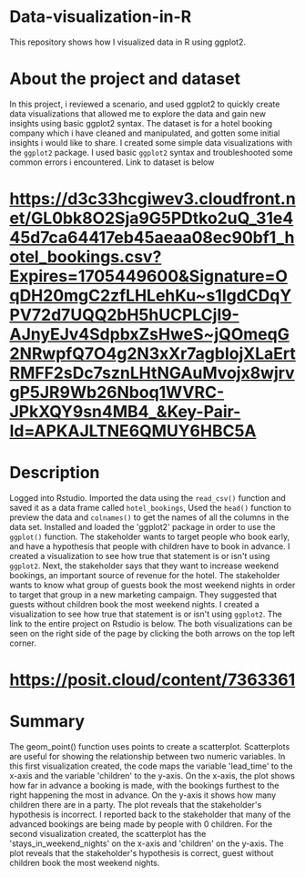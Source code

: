 # Data-visualization-in-R
This repository shows how I visualized data in R using ggplot2.
# About the project and dataset
In this project, i reviewed a scenario, and used ggplot2 to quickly create data visualizations that allowed me to explore the data and gain new insights using basic ggplot2 syntax. The dataset is for a hotel booking company which i have cleaned and manipulated, and gotten some initial insights i would like to share. I created some simple data visualizations with the `ggplot2` package. I used basic `ggplot2` syntax and troubleshooted some common errors i encountered. Link to dataset is below
# https://d3c33hcgiwev3.cloudfront.net/GL0bk8O2Sja9G5PDtko2uQ_31e445d7ca64417eb45aeaa08ec90bf1_hotel_bookings.csv?Expires=1705449600&Signature=OqDH20mgC2zfLHLehKu~s1IgdCDqYPV72d7UQQ2bH5hUCPLCjl9-AJnyEJv4SdpbxZsHweS~jQOmeqG2NRwpfQ7O4g2N3xXr7agbIojXLaErtRMFF2sDc7sznLHtNGAuMvojx8wjrvgP5JR9Wb26Nboq1WVRC-JPkXQY9sn4MB4_&Key-Pair-Id=APKAJLTNE6QMUY6HBC5A
# Description
Logged into Rstudio. Imported the data using the `read_csv()` function and saved it as a data frame called `hotel_bookings`, Used the `head()` function to preview the data and `colnames()` to get the names of all the columns in the data set. Installed and loaded the 'ggplot2' package in order to use the `ggplot()` function. The stakeholder wants to target people who book early, and have a hypothesis that people with children have to book in advance. I created a visualization to see how true that statement is or isn't using `ggplot2`. Next, the stakeholder says that they want to increase weekend bookings, an important source of revenue for the hotel. The stakeholder wants to know what group of guests book the most weekend nights in order to target that group in a new marketing campaign. They suggested that guests without children book the most weekend nights. I created a visualization to see how true that statement is or isn't using `ggplot2`. The link to the entire project on Rstudio is below. The both visualizations can be seen on the right side of the page by clicking the both arrows on the top left corner.
# https://posit.cloud/content/7363361
# Summary
The geom_point() function uses points to create a scatterplot. Scatterplots are useful for showing the relationship between two numeric variables. In this first visualization created, the code maps the variable 'lead_time' to the x-axis and the variable 'children' to the y-axis. On the x-axis, the plot shows how far in advance a booking is made, with the bookings furthest to the right happening the most in advance. On the y-axis it shows how many children there are in a party. The plot reveals that the stakeholder's hypothesis is incorrect. I reported back to the stakeholder that many of the advanced bookings are being made by people with 0 children. For the second visualization created, the scatterplot has the 'stays_in_weekend_nights' on the x-axis and 'children' on the y-axis. The plot reveals that the stakeholder's hypothesis is correct, guest without children book the most weekend nights.
